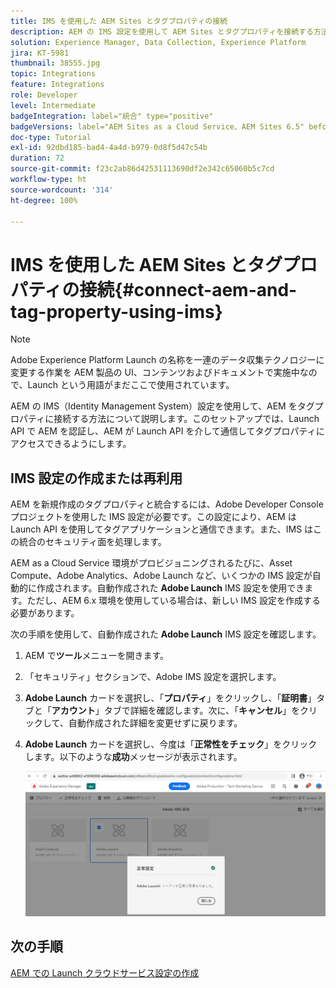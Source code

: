 ```yaml
---
title: IMS を使用した AEM Sites とタグプロパティの接続
description: AEM の IMS 設定を使用して AEM Sites とタグプロパティを接続する方法を説明します。このセットアップでは、Launch API で AEM を認証し、AEM が Launch API を介して通信してタグプロパティにアクセスできるようにします。
solution: Experience Manager, Data Collection, Experience Platform
jira: KT-5981
thumbnail: 38555.jpg
topic: Integrations
feature: Integrations
role: Developer
level: Intermediate
badgeIntegration: label="統合" type="positive"
badgeVersions: label="AEM Sites as a Cloud Service、AEM Sites 6.5" before-title="false"
doc-type: Tutorial
exl-id: 92dbd185-bad4-4a4d-b979-0d8f5d47c54b
duration: 72
source-git-commit: f23c2ab86d42531113690df2e342c65060b5c7cd
workflow-type: ht
source-wordcount: '314'
ht-degree: 100%

---
```


# IMS を使用した AEM Sites とタグプロパティの接続{#connect-aem-and-tag-property-using-ims}

>[!NOTE]
>
>Adobe Experience Platform Launch の名称を一連のデータ収集テクノロジーに変更する作業を AEM 製品の UI、コンテンツおよびドキュメントで実施中なので、Launch という用語がまだここで使用されています。

AEM の IMS（Identity Management System）設定を使用して、AEM をタグプロパティに接続する方法について説明します。このセットアップでは、Launch API で AEM を認証し、AEM が Launch API を介して通信してタグプロパティにアクセスできるようにします。

## IMS 設定の作成または再利用

AEM を新規作成のタグプロパティと統合するには、Adobe Developer Console プロジェクトを使用した IMS 設定が必要です。この設定により、AEM は Launch API を使用してタグアプリケーションと通信できます。また、IMS はこの統合のセキュリティ面を処理します。

AEM as a Cloud Service 環境がプロビジョニングされるたびに、Asset Compute、Adobe Analytics、Adobe Launch など、いくつかの IMS 設定が自動的に作成されます。自動作成された **Adobe Launch** IMS 設定を使用できます。ただし、AEM 6.x 環境を使用している場合は、新しい IMS 設定を作成する必要があります。

次の手順を使用して、自動作成された **Adobe Launch** IMS 設定を確認します。

1. AEM で&#x200B;**ツール**&#x200B;メニューを開きます。

1. 「セキュリティ」セクションで、Adobe IMS 設定を選択します。

1. **Adobe Launch** カードを選択し、「**プロパティ**」をクリックし、「**証明書**」タブと「**アカウント**」タブで詳細を確認します。次に、「**キャンセル**」をクリックして、自動作成された詳細を変更せずに戻ります。

1. **Adobe Launch** カードを選択し、今度は「**正常性をチェック**」をクリックします。以下のような&#x200B;**成功**&#x200B;メッセージが表示されます。

   ![Adobe Launch の正常な IMS 設定](assets/adobe-launch-healthy-ims-config.png)


## 次の手順

[AEM での Launch クラウドサービス設定の作成](create-aem-launch-cloud-service.md)
